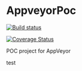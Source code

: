 # AppveyorPoc
[![Build status](https://ci.appveyor.com/api/projects/status/1jhdoyx50ak8nl5w?svg=true)](https://ci.appveyor.com/project/Thomas-Coville/appveyorpoc)

[![Coverage Status](https://coveralls.io/repos/github/Thomas-Coville/AppveyorPoc/badge.svg?branch=master)](https://coveralls.io/github/Thomas-Coville/AppveyorPoc?branch=master)

POC project for AppVeyor

test
